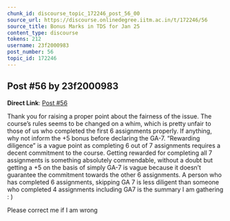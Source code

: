 ```yaml
---
chunk_id: discourse_topic_172246_post_56_00
source_url: https://discourse.onlinedegree.iitm.ac.in/t/172246/56
source_title: Bonus Marks in TDS for Jan 25
content_type: discourse
tokens: 212
username: 23f2000983
post_number: 56
topic_id: 172246
---
```


## Post #56 by 23f2000983

**Direct Link**: [Post #56](https://discourse.onlinedegree.iitm.ac.in/t/172246/56)

Thank you for raising a proper point about the fairness of the issue. The course’s rules seems to be changed on a whim, which is pretty unfair to those of us who completed the first 6 assignments properly. If anything, why not inform the +5 bonus before declaring the GA-7. “Rewarding diligence” is a vague point as completing 6 out of 7 assignments requires a decent commitment to the course. Getting rewarded for completing all 7 assignments is something absolutely commendable, without a doubt but getting a +5 on the basis of simply GA-7 is vague because it doesn’t guarantee the commitment towards the other 6 assignments. A person who has completed 6 assignments, skipping GA 7 is less diligent than someone who completed 4 assignments including GA7 is the summary I am gathering : )

Please correct me if I am wrong
